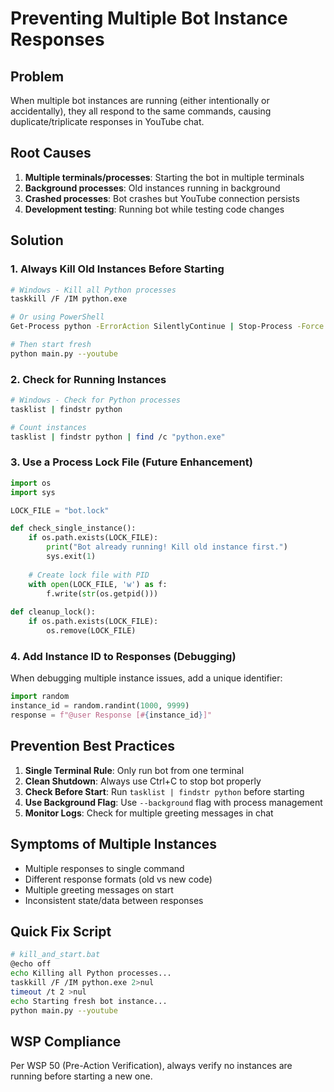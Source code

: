 # Preventing Multiple Bot Instance Responses

## Problem
When multiple bot instances are running (either intentionally or accidentally), they all respond to the same commands, causing duplicate/triplicate responses in YouTube chat.

## Root Causes
1. **Multiple terminals/processes**: Starting the bot in multiple terminals
2. **Background processes**: Old instances running in background
3. **Crashed processes**: Bot crashes but YouTube connection persists
4. **Development testing**: Running bot while testing code changes

## Solution

### 1. Always Kill Old Instances Before Starting
```bash
# Windows - Kill all Python processes
taskkill /F /IM python.exe

# Or using PowerShell
Get-Process python -ErrorAction SilentlyContinue | Stop-Process -Force

# Then start fresh
python main.py --youtube
```

### 2. Check for Running Instances
```bash
# Windows - Check for Python processes
tasklist | findstr python

# Count instances
tasklist | findstr python | find /c "python.exe"
```

### 3. Use a Process Lock File (Future Enhancement)
```python
import os
import sys

LOCK_FILE = "bot.lock"

def check_single_instance():
    if os.path.exists(LOCK_FILE):
        print("Bot already running! Kill old instance first.")
        sys.exit(1)
    
    # Create lock file with PID
    with open(LOCK_FILE, 'w') as f:
        f.write(str(os.getpid()))
        
def cleanup_lock():
    if os.path.exists(LOCK_FILE):
        os.remove(LOCK_FILE)
```

### 4. Add Instance ID to Responses (Debugging)
When debugging multiple instance issues, add a unique identifier:
```python
import random
instance_id = random.randint(1000, 9999)
response = f"@user Response [#{instance_id}]"
```

## Prevention Best Practices

1. **Single Terminal Rule**: Only run bot from one terminal
2. **Clean Shutdown**: Always use Ctrl+C to stop bot properly
3. **Check Before Start**: Run `tasklist | findstr python` before starting
4. **Use Background Flag**: Use `--background` flag with process management
5. **Monitor Logs**: Check for multiple greeting messages in chat

## Symptoms of Multiple Instances

- Multiple responses to single command
- Different response formats (old vs new code)
- Multiple greeting messages on start
- Inconsistent state/data between responses

## Quick Fix Script
```bash
# kill_and_start.bat
@echo off
echo Killing all Python processes...
taskkill /F /IM python.exe 2>nul
timeout /t 2 >nul
echo Starting fresh bot instance...
python main.py --youtube
```

## WSP Compliance
Per WSP 50 (Pre-Action Verification), always verify no instances are running before starting a new one.